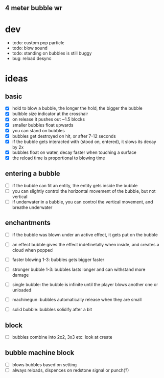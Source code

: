 4 meter bubble wr
------

# dev

- todo: custom pop particle
- todo: blow sound
- todo: standing on bubbles is still buggy
- bug: reload desync

# ideas

## basic
- [x] hold to blow a bubble, the longer the hold, the bigger the bubble
- [x] bulbble size indicator at the crosshair
- [x] on release it pushes out ~1.5 blocks
- [x] smaller bubbles float upwards
- [x] you can stand on bubbles
- [x] bubbles get destroyed on hit, or after 7-12 seconds
- [x] if the bubble gets interacted with (stood on, entered), it slows its decay by 2x
- [x] bubbles float on water, decay faster when touching a surface
- [x] the reload time is proportional to blowing time

## entering a bubble
- [ ] if the bubble can fit an entity, the entity gets inside the bubble
- [ ] you can slightly control the horizontal movement of the bubble, but not vertical
- [ ] if underwater in a bubble, you can control the vertical movement, and breathe underwater

## enchantments
- [ ] if the bubble was blown under an active effect, it gets put on the bubble
- [ ] an effect bubble gives the effect indefinetally when inside, and creates a cloud when popped

- [ ] faster blowing 1-3: bubbles gets bigger faster
- [ ] stronger bubble 1-3: bubbles lasts longer and can withstand more damage
- [ ] single bubble: the bubble is infinite until the player blows another one or unloaded
- [ ] machinegun: bubbles automatically release when they are small
- [ ] solid bubble: bubbles solidify after a bit

## block
- [ ] bubbles combine into 2x2, 3x3 etc: look at create
  
## bubble machine block
- [ ] blows bubbles based on setting
- [ ] always reloads, dispences on redstone signal or punch(?)

